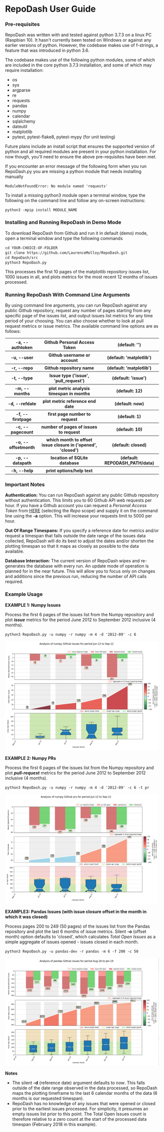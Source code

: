 <h1>RepoDash User Guide</h1>

<h3>Pre-requisites</h3>

RepoDash was written with and tested against python 3.7.3 on a linux PC (Raspbian 10). It hasn't currently 
been tested on Windows or against any earlier versions of python. However, the codebase makes use of 
f-strings, a feature that was introduced in python 3.6. 

The codebase makes use of the following python modules, some of which are included in the core python 3.7.3 
installation, and some of which may require installation:

- os
- sys
- argparse
- re
- requests
- pandas
- numpy
- calendar
- sqlalchemy
- dateutil
- matplotlib
- pytest, pytest-flake8, pytest-mypy (for unit testing)

Future plans include an install script that ensures the supported version of python and all required modules are 
present in your python installation. For now though, you'll need to ensure the above pre-requisites have been met.

If you encounter an error message of the following form when you run RepoDash.py you are missing a python module 
that needs installing manually

    ModuleNotFoundError: No module named 'requests'

To install a missing python3 module open a terminal window, type the following on the command line and follow any 
on-screen instructions:

    python3 -mpip install MODULE_NAME

<h3>Installing and Running RepoDash in Demo Mode</h3>

To download RepoDash from Github and run it in default (demo) mode, open a terminal window and 
type the following commands 

    cd YOUR-CHOICE-OF-FOLDER
    git clone https://github.com/LaurenceMolloy/RepoDash.git
    cd RepoDash/src
    python3 RepoDash.py

This processes the first 10 pages of the matplotlib repository issues list, 1000 issues in all, 
and plots metrics for the most recent 12 months of issues processed.

<h3>Running RepoDash With Command Line Arguments</h3>

By using command line arguments, you can run RepoDash against any public Github repository, request 
any number of pages starting from any specific page of the issues list, and output issues list metrics
for any time period of your choosing. You can also choose whether to look at pull request metrics or 
issue metrics. The available command line options are as follows:

<p>
<table>
<tr><th>-a, --authtoken</th>     <th>Github Personal Access Token</th>            <th>(default: '')</th></tr>
<tr><th>-u, --user</th>          <th>Github username or account</th>              <th>(default: 'matplotlib')</th></tr>
<tr><th>-r, --repo</th>          <th>Github repository name</th>                  <th>(default: 'matplotlib')</th></tr>
<tr><th>-t, --type</th>          <th>Issue type ('issue', 'pull_request')</th>    <th>(default: 'issue')</th></tr>
<tr><th>-m, --months</th>        <th>plot metric analysis timespan in months</th> <th>(default: 12)</th></tr>
<tr><th>-d, --refdate</th>       <th>plot metric reference end date</th>          <th>(default: now)</th></tr>
<tr><th>-f, --firstpage</th>     <th>first page number to request</th>            <th>(default: 1)</th></tr>
<tr><th>-c, --pagecount</th>     <th>number of pages of issues to request</th>    <th>(default: 10)</th></tr>
<tr><th>-o, --offsetmonth</th>   <th>which month to offset issue closure in ('opened', 'closed')</th>  <th>(default: closed)</th></tr>
<tr><th>-p, --datapath</th>      <th>location of SQLite database</th>             <th>(default: REPODASH_PATH/data)</th></tr>
<tr><th>-h, --help</th>          <th>print options/help text</th>                 <th></th></tr>
</table>
</p>

<h3>Important Notes</h3>

**Authentication:** You can run RepoDash against any public Github repository without authentication. 
This limits you to 60 Github API web requests per hour. If you have a Github account you can request a 
_Personal Access Token_ from <A HREF="https://github.com/settings/tokens">HERE</A> (selecting the _Repo_ 
scope) and supply it on the command line using the **-a** option. This will increase your requests limit 
to 5000 per hour.

**Out Of Range Timespans:** If you specify a reference date for metrics and/or request a timespan that falls 
outside the date range of the issues data collected, RepoDash will do its best to adjust the dates and/or 
shorten the plotting timespan so that it maps as closely as possible to the data available.

**Database Interaction:** The current version of RepoDash wipes and re-generates the database with every run. 
An update mode of operation is planned for in the near future. This will allow you to focus only on changes 
and additions since the previous run, reducing the number of API calls required.

<h3>Example Usage</h3>

**EXAMPLE 1: Numpy Issues** 

Process the first 6 pages of the issues list from the Numpy repository and plot _**issue**_ metrics for the period June 2012 
to September 2012 inclusive (4 months).

    python3 RepoDash.py -u numpy -r numpy -m 4 -d '2012-09' -c 6

![Screenshot](images/RepoDash_UserGuide_Ex1_Numpy_issue.png)


**EXAMPLE 2: Numpy PRs** 

Process the first 6 pages of the issues list from the Numpy repository and plot _**pull-request**_ metrics for the period June 
2012 to September 2012 inclusive (4 months).

    python3 RepoDash.py -u numpy -r numpy -m 4 -d '2012-09' -c 6 -t pr

![Screenshot](images/RepoDash_UserGuide_Ex2_Numpy_pr.png)


**EXAMPLE3: Pandas Issues (with issue closure offset in the month in which it was closed)** 

Process pages 200 to 249 (50 pages) of the issues list from the Pandas repository and plot the last 6 months of issue 
metrics. Silent **-o** (offset month) option defaults to 'closed', which calculates _Total Open Issues_ as a simple 
aggregate of issues opened - issues closed in each month.

    python3 RepoDash.py -u pandas-dev -r pandas -m 6 -f 200 -c 50

![Screenshot](images/RepoDash_UserGuide_Ex3_Pandas_issue.png)

**Notes**
- The silent **-d** (reference date) argument defaults to _now_. This falls outside of the date range observed in the data 
processed, so RepoDash maps the plotting timeframe to the last 6 calendar months of the data (6 months is our requested timespan).
- RepoDash has no knowledge of any issues that were opened or closed prior to the earliest issues processed. For simplicity, it
presumes an empty issues list prior to this point. The Total Open Issues count is therefore relative to a zero count at the start
of the processed data timespan (February 2018 in this example).

